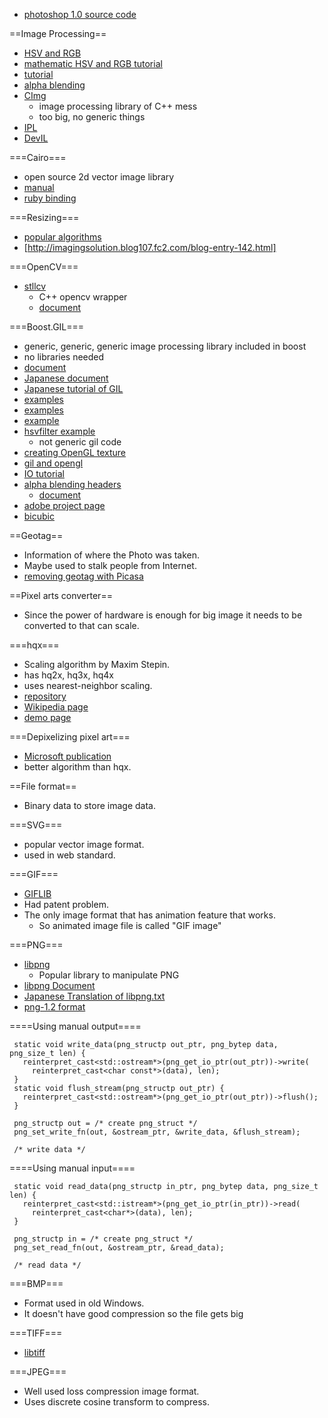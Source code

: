 * [photoshop 1.0 source code](http://computerhistory.org/atchm/adobe-photoshop-source-code/)

==Image Processing==
* [HSV and RGB](http://www.technotype.net/tutorial/tutorial.php?fileId=%7BImage%20processing%7D&sectionId=%7B-converting-between-rgb-and-hsv-color-space%7D)
* [mathematic HSV and RGB tutorial](http://hooktail.org/computer/index.php?RGB%A4%AB%A4%E9HSV%A4%D8%A4%CE%CA%D1%B4%B9%A4%C8%C9%FC%B8%B5)
* [tutorial](http://koujinz.cocolog-nifty.com/blog/2009/04/post-b8e6.html)
* [alpha blending](http://en.wikipedia.org/wiki/Alpha_compositing#Alpha_blending)
* [CImg](http://cimg.sourceforge.net/)
  * image processing library of C++ mess
  * too big, no generic things
* [IPL](https://github.com/Argoday/IPL)
* [DevIL](http://openil.sourceforge.net/)

===Cairo===
* open source 2d vector image library
* [manual](http://www.cairographics.org/manual/)
* [ruby binding](http://jp.rubyist.net/magazine/?0019-cairo)

===Resizing===
* [popular algorithms](http://emaame.com/20080901.html)
* [http://imagingsolution.blog107.fc2.com/blog-entry-142.html]

===OpenCV===
* [stllcv](https://sourceforge.net/projects/stllcv/)
  * C++ opencv wrapper
  * [document](http://www2s.biglobe.ne.jp/~niitsuma/STLLCV/)

===Boost.GIL===
* generic, generic, generic image processing library included in boost
* no libraries needed
* [document](http://www.boost.org/doc/libs/release/libs/gil/doc/html/index.html)
* [Japanese document](https://sites.google.com/site/twinkleofsilence/)
* [Japanese tutorial of GIL](http://mglab.blogspot.jp/2011/02/boostgil.html)
* [examples](http://sssm.sakura.ne.jp/dev/gil.html)
* [examples](http://www25.atwiki.jp/guru/pages/36.html)
* [example](http://d.hatena.ne.jp/yotto-k/20060809/)
* [hsvfilter example](http://d.hatena.ne.jp/tt_clown/20111208/boost_gil_hsvfilter)
  * not generic gil code
* [creating OpenGL texture](http://d.hatena.ne.jp/Sigureya/20120628/1340876912)
* [gil and opengl](https://groups.google.com/forum/?fromgroups=#!topic/boost-list/Omqym3TU3P0)
* [IO tutorial](http://d.hatena.ne.jp/tsurushuu/20080723/1216783641)
* [alpha blending headers](https://github.com/gununu/gilblend)
  * [document](https://github.com/gununu/gilblend/wiki)
* [adobe project page](https://sourceforge.net/projects/genimglib.adobe/)
* [bicubic](http://grayhole.blogspot.jp/2009/04/boostgil-bicubic.html)

==Geotag==
* Information of where the Photo was taken.
* Maybe used to stalk people from Internet.
* [removing geotag with Picasa](http://support.google.com/picasa/bin/answer.py?hl=en&answer=43899)

==Pixel arts converter==
* Since the power of hardware is enough for big image it needs to be converted to that can scale.

===hqx===
* Scaling algorithm by Maxim Stepin.
* has hq2x, hq3x, hq4x
* uses nearest-neighbor scaling.
* [repository](https://code.google.com/p/hqx/)
* [Wikipedia page](http://en.wikipedia.org/wiki/Hqx)
* [demo page](http://www.hiend3d.com/demos.html)

===Depixelizing pixel art===
* [Microsoft publication](http://research.microsoft.com/en-us/um/people/kopf/pixelart/)
* better algorithm than hqx.

==File format==
* Binary data to store image data.

===SVG===
* popular vector image format.
* used in web standard.

===GIF===
* [GIFLIB](http://wwwcdf.pd.infn.it/libgif/index.html)
* Had patent problem.
* The only image format that has animation feature that works.
  * So animated image file is called "GIF image"

===PNG===
* [libpng](http://www.libpng.org/pub/png/)
  * Popular library to manipulate PNG
* [libpng Document](http://www.libpng.org/pub/png/libpng-manual.html)
* [Japanese Translation of libpng.txt](http://dencha.ojaru.jp/programs_07/pg_graphic_10_libpng_txt.html)
* [png-1.2 format](http://www.libpng.org/pub/png/spec/1.2/png-1.2-pdg.html)

====Using manual output====
```
 static void write_data(png_structp out_ptr, png_bytep data, png_size_t len) {
   reinterpret_cast<std::ostream*>(png_get_io_ptr(out_ptr))->write(
     reinterpret_cast<char const*>(data), len);
 }
 static void flush_stream(png_structp out_ptr) {
   reinterpret_cast<std::ostream*>(png_get_io_ptr(out_ptr))->flush();
 }
 
 png_structp out = /* create png_struct */
 png_set_write_fn(out, &ostream_ptr, &write_data, &flush_stream);
 
 /* write data */
```

====Using manual input====
```
 static void read_data(png_structp in_ptr, png_bytep data, png_size_t len) {
   reinterpret_cast<std::istream*>(png_get_io_ptr(in_ptr))->read(
     reinterpret_cast<char*>(data), len);
 }
 
 png_structp in = /* create png_struct */
 png_set_read_fn(out, &ostream_ptr, &read_data);
 
 /* read data */
```

===BMP===
* Format used in old Windows.
* It doesn't have good compression so the file gets big

===TIFF===
* [libtiff](http://www.libtiff.org/)

===JPEG===
* Well used loss compression image format.
* Uses discrete cosine transform to compress.